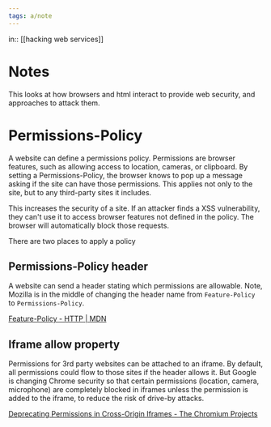 ```yaml
---
tags: a/note
---
```

in:: [[hacking web services]]

# Notes
This looks at how browsers and html interact to provide web security, and approaches to attack them.

# Permissions-Policy
A website can define a permissions policy. Permissions are browser features, such as allowing access to location, cameras, or clipboard. By setting a Permissions-Policy, the browser knows to pop up a message asking if the site can have those permissions. This applies not only to the site, but to any third-party sites it includes.

This increases the security of a site. If an attacker finds a XSS vulnerability, they can't use it to access browser features not defined in the policy. The browser will automatically block those requests.

There are two places to apply a policy

## Permissions-Policy header
A website can send a header stating which permissions are allowable. Note, Mozilla is in the middle of changing the header name from ```Feature-Policy``` to ```Permissions-Policy```.

[Feature-Policy - HTTP | MDN](https://developer.mozilla.org/en-US/docs/Web/HTTP/Headers/Feature-Policy)

## Iframe allow property
Permissions for 3rd party websites can be attached to an iframe. By default, all permissions could flow to those sites if the header allows it. But Google is changing Chrome security so that certain permissions (location, camera, microphone) are completely blocked in iframes unless the permission is added to the iframe, to reduce the risk of drive-by attacks.

[Deprecating Permissions in Cross-Origin Iframes - The Chromium Projects](https://dev.chromium.org/Home/chromium-security/deprecating-permissions-in-cross-origin-iframes)
